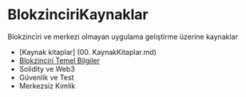 # BlokzinciriKaynaklar
Blokzinciri  ve merkezi olmayan uygulama geliştirme üzerine kaynaklar

- [Kaynak kitaplar] (00. KaynakKitaplar.md)
- [Blokzinciri Temel Bilgiler](01.%20BlokzinciriTemel.md)
- Solidity ve Web3
- Güvenlik ve Test
- Merkezsiz Kimlik
